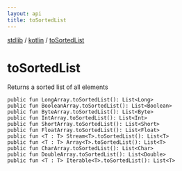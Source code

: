 ```yaml
---
layout: api
title: toSortedList
---
```

[stdlib](../index.md) / [kotlin](index.md) / [toSortedList](toSortedList.md)

# toSortedList
Returns a sorted list of all elements
```
public fun LongArray.toSortedList(): List<Long>
public fun BooleanArray.toSortedList(): List<Boolean>
public fun ByteArray.toSortedList(): List<Byte>
public fun IntArray.toSortedList(): List<Int>
public fun ShortArray.toSortedList(): List<Short>
public fun FloatArray.toSortedList(): List<Float>
public fun <T : T> Stream<T>.toSortedList(): List<T>
public fun <T : T> Array<T>.toSortedList(): List<T>
public fun CharArray.toSortedList(): List<Char>
public fun DoubleArray.toSortedList(): List<Double>
public fun <T : T> Iterable<T>.toSortedList(): List<T>
```
